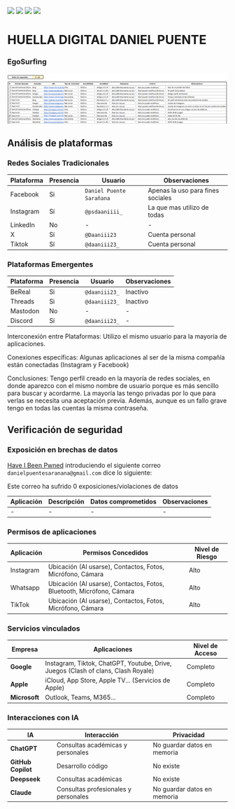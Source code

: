 [![](https://img.shields.io/badge/-Inicio-FFF?style=flat&logo=Emlakjet&logoColor=black)](/README.md) [![](https://img.shields.io/badge/-Entrega_2-FFF?style=flat&logo=openstreetmap&logoColor=black)](/Entregas/Entrega-2/ModeloDeNegocio.md)  [![](https://img.shields.io/badge/-Entrega_3-FFF?style=flat&logo=openstreetmap&logoColor=black)](/Entregas/Entrega-3/HuellaDigital.md)  [![](https://img.shields.io/badge/-Entrega_4-FFF?style=flat&logo=openstreetmap&logoColor=black)]()

# HUELLA DIGITAL DANIEL PUENTE


### EgoSurfing

![EgoSurfing](/Documentos/Imagenes/EgoSurfingDanielPuente.png)

## Análisis de plataformas

### Redes Sociales Tradicionales
| Plataforma   | Presencia | Usuario        | Observaciones |
|--------------|-----------|----------------|---------------|
| Facebook     | Si        | `Daniel Puente Sarañana`| Apenas la uso para fines sociales|
| Instagram    | Sí        | `@psdaaniiii_`  | La que mas utilizo de todas |
| LinkedIn     | No       | - | - |
| X            | Sí        | `@Daaniii23`  | Cuenta personal           |
| Tiktok            | Sí        | `@daaniii23_`  | Cuenta personal           |

### Plataformas Emergentes
| Plataforma   | Presencia | Usuario     | Observaciones |
|--------------|-----------|-------------|---------------|
| BeReal       | Si        | `@daaniii23_`  | Inactivo |
| Threads      | Si        | `@daaniii23_` | Inactivo |
| Mastodon     | No        | -           | - |
| Discord      | Sí        | `@daaniii23_` | - |

Interconexión entre Plataformas: Utilizo el mismo usuario para la mayoría de aplicaciones.

Conexiones específicas: Algunas aplicaciones al ser de la misma compañía están conectadas (Instagram y Facebook)

Conclusiones:
Tengo perfil creado en la mayoría de  redes sociales, en donde aparezco con el mismo nombre de usuario porque es más sencillo para buscar y acordarme. La mayoría las tengo privadas por lo que para verlas se necesita una aceptación previa. Además, aunque es un fallo grave tengo en todas las cuentas la misma contraseña.


## Verificación de seguridad

### Exposición en brechas de datos

[Have I Been Pwned](https://haveibeenpwned.com/) introduciendo el siguiente correo `danielpuentesaranana@gmail.com` dice lo siguiente:

Este correo ha sufrido 0 exposiciones/violaciones de datos

| Aplicación | Descripción | Datos comprometidos | Observaciones |
|------------|-------------|----------------------|---------------|
| -      | -| - |-|


### Permisos de aplicaciones
| Aplicación  | Permisos Concedidos | Nivel de Riesgo |
|-----------------------|----------------------|-----------------|
| Instagram | Ubicación (Al usarse), Contactos, Fotos, Micrófono, Cámara | Alto |
| Whatsapp | Ubicación (Al usarse), Contactos, Fotos, Bluetooth, Micrófono, Cámara | Alto |
| TikTok | Ubicación (Al usarse), Contactos, Fotos, Micrófono, Cámara | Alto |


### Servicios vinculados
| Empresa | Aplicaciones | Nivel de Acceso |
|-----------|--------------------------|-----------------|
| **Google** | Instagram, Tiktok, ChatGPT, Youtube, Drive, Juegos (Clash of clans, Clash Royale) | Completo |
| **Apple** | iCloud, App Store, Apple TV... (Servicios de Apple) | Completo |
| **Microsoft** | Outlook, Teams, M365... | Completo |

### Interacciones con IA
| IA | Interacción | Privacidad |
|---------------|---------------------|--------------------------|
| **ChatGPT** | Consultas académicas y personales| No guardar datos en memoria |
| **GitHub Copilot** | Desarrollo código | No existe |
| **Deepseek** | Consultas académicas | No existe |
| **Claude** | Consultas profesionales y personales | No guardar datos en memoria |
